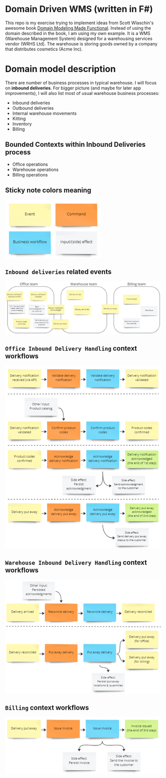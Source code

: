 # Domain Driven WMS (written in F#)

This repo is my exercise trying to implement ideas from Scott Wlaschin's awesome
book [Domain Modeling Made Functional](https://pragprog.com/titles/swdddf/domain-modeling-made-functional/). Instead of
using the domain described in the book, I am using my own example. It is a WMS (Warehouse Management System) designed
for a warehousing services vendor (WRHS Ltd). The warehouse is storing goods owned by a company that distributes
cosmetics (Acme Inc).

# Domain model description

There are number of business processes in typical warehouse. I will focus on **inbound deliveries**. For bigger picture
(and maybe for later app improvements), I will also list most of usual warehouse business processes:

- Inbound deliveries
- Outbound deliveries
- Internal warehouse movements
- Kitting
- Inventory
- Billing

## Bounded Contexts within Inbound Deliveries process

- Office operations
- Warehouse operations
- Billing operations

## Sticky note colors meaning

![Sticky note colors meaning](readme-images/sticky-note-colors-meaning.png?raw=true)

## `Inbound deliveries` related events

![Graph for Inbound deliveries related events](readme-images/inbound-delivery-related-events.png?raw=true)

## `Office Inbound Delivery Handling` context workflows

![Office Inbound Delivery Handling context workflows](readme-images/office-team-inbound-workflows.png?raw=true)

## `Warehouse Inbound Delivery Handling` context workflows

![Warehouse Inbound Delivery Handling context workflows](readme-images/warehouse-team-inbound-workflows.png?raw=true)

## `Billing` context workflows

![Billing context workflows](readme-images/billing-team-inbound-workflows.png?raw=true)

